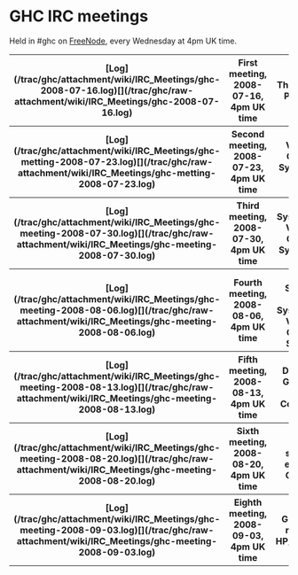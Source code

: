 # GHC IRC meetings


Held in \#ghc on [ FreeNode](http://www.haskell.org/haskellwiki/IRC_channel), every Wednesday at 4pm UK time.

<table><tr><th>[Log](/trac/ghc/attachment/wiki/IRC_Meetings/ghc-2008-07-16.log)[](/trac/ghc/raw-attachment/wiki/IRC_Meetings/ghc-2008-07-16.log)</th>
<th>First meeting, 2008-07-16, 4pm UK time</th>
<th>The Haskell Platform
</th></tr>
<tr><th>[Log](/trac/ghc/attachment/wiki/IRC_Meetings/ghc-metting-2008-07-23.log)[](/trac/ghc/raw-attachment/wiki/IRC_Meetings/ghc-metting-2008-07-23.log)</th>
<th>Second meeting, 2008-07-23, 4pm UK time</th>
<th>Version Control System for GHC
</th></tr>
<tr><th>[Log](/trac/ghc/attachment/wiki/IRC_Meetings/ghc-meeting-2008-07-30.log)[](/trac/ghc/raw-attachment/wiki/IRC_Meetings/ghc-meeting-2008-07-30.log)</th>
<th>Third meeting, 2008-07-30, 4pm UK time</th>
<th>Build System and Version Control System for GHC
</th></tr>
<tr><th>[Log](/trac/ghc/attachment/wiki/IRC_Meetings/ghc-meeting-2008-08-06.log)[](/trac/ghc/raw-attachment/wiki/IRC_Meetings/ghc-meeting-2008-08-06.log)</th>
<th>Fourth meeting, 2008-08-06, 4pm UK time</th>
<th>Build System, Build System and Version Control System
</th></tr>
<tr><th>[Log](/trac/ghc/attachment/wiki/IRC_Meetings/ghc-meeting-2008-08-13.log)[](/trac/ghc/raw-attachment/wiki/IRC_Meetings/ghc-meeting-2008-08-13.log)</th>
<th>Fifth meeting, 2008-08-13, 4pm UK time</th>
<th>Darcs vs. Git - The War Continues
</th></tr>
<tr><th>[Log](/trac/ghc/attachment/wiki/IRC_Meetings/ghc-meeting-2008-08-20.log)[](/trac/ghc/raw-attachment/wiki/IRC_Meetings/ghc-meeting-2008-08-20.log)</th>
<th>Sixth meeting, 2008-08-20, 4pm UK time</th>
<th>build system, epoll for GHC rts 
</th></tr>
<tr><th>[Log](/trac/ghc/attachment/wiki/IRC_Meetings/ghc-meeting-2008-09-03.log)[](/trac/ghc/raw-attachment/wiki/IRC_Meetings/ghc-meeting-2008-09-03.log)</th>
<th>Eighth meeting, 2008-09-03, 4pm UK time</th>
<th>GHC 6.10 release, HP/extralibs 
</th></tr></table>